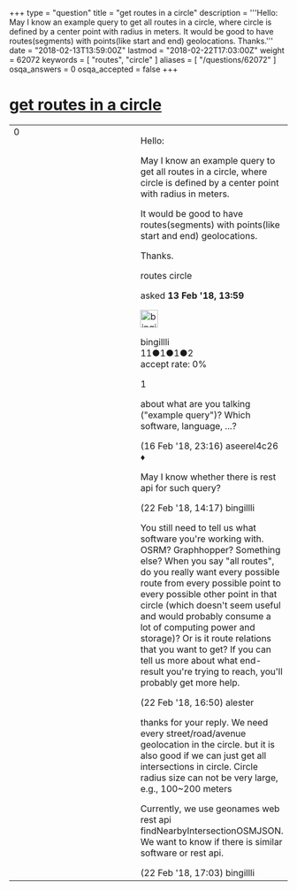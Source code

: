 +++
type = "question"
title = "get routes in a circle"
description = '''Hello: May I know an example query to get all routes in a circle, where circle is defined by a center point with radius in meters. It would be good to have routes(segments) with points(like start and end) geolocations. Thanks.'''
date = "2018-02-13T13:59:00Z"
lastmod = "2018-02-22T17:03:00Z"
weight = 62072
keywords = [ "routes", "circle" ]
aliases = [ "/questions/62072" ]
osqa_answers = 0
osqa_accepted = false
+++

<div class="headNormal">

# [get routes in a circle](/questions/62072/get-routes-in-a-circle)

</div>

<div id="main-body">

<div id="askform">

<table id="question-table" style="width:100%;">
<colgroup>
<col style="width: 50%" />
<col style="width: 50%" />
</colgroup>
<tbody>
<tr>
<td style="width: 30px; vertical-align: top"><div class="vote-buttons">
<span id="post-62072-upvote" class="ajax-command post-vote up" rel="nofollow" title="I like this post (click again to cancel)"> </span>
<div id="post-62072-score" class="post-score" title="current number of votes">
0
</div>
<span id="post-62072-downvote" class="ajax-command post-vote down" rel="nofollow" title="I dont like this post (click again to cancel)"> </span> <span id="favorite-mark" class="ajax-command favorite-mark" rel="nofollow" title="mark/unmark this question as favorite (click again to cancel)"> </span>
<div id="favorite-count" class="favorite-count">
&#10;</div>
</div></td>
<td><div id="item-right">
<div class="question-body">
<p>Hello:</p>
<p>May I know an example query to get all routes in a circle, where circle is defined by a center point with radius in meters.</p>
<p>It would be good to have routes(segments) with points(like start and end) geolocations.</p>
<p>Thanks.</p>
</div>
<div id="question-tags" class="tags-container tags">
<span class="post-tag tag-link-routes" rel="tag" title="see questions tagged &#39;routes&#39;">routes</span> <span class="post-tag tag-link-circle" rel="tag" title="see questions tagged &#39;circle&#39;">circle</span>
</div>
<div id="question-controls" class="post-controls">
&#10;</div>
<div class="post-update-info-container">
<div class="post-update-info post-update-info-user">
<p>asked <strong>13 Feb '18, 13:59</strong></p>
<img src="https://secure.gravatar.com/avatar/f0cf921ea2c5a0ca80452e6fc31c930f?s=32&amp;d=identicon&amp;r=g" class="gravatar" width="32" height="32" alt="bingillli&#39;s gravatar image" />
<p><span>bingillli</span><br />
<span class="score" title="11 reputation points">11</span><span title="1 badges"><span class="badge1">●</span><span class="badgecount">1</span></span><span title="1 badges"><span class="silver">●</span><span class="badgecount">1</span></span><span title="2 badges"><span class="bronze">●</span><span class="badgecount">2</span></span><br />
<span class="accept_rate" title="Rate of the user&#39;s accepted answers">accept rate:</span> <span title="bingillli has no accepted answers">0%</span></p>
</div>
</div>
<div id="comments-container-62072" class="comments-container">
<span id="62165"></span>
<div id="comment-62165" class="comment">
<div id="post-62165-score" class="comment-score">
1
</div>
<div class="comment-text">
<p>about what are you talking ("example query")? Which software, language, ...?</p>
</div>
<div id="comment-62165-info" class="comment-info">
<span class="comment-age">(16 Feb '18, 23:16)</span> <span class="comment-user userinfo">aseerel4c26 ♦</span>
</div>
</div>
<span id="62267"></span>
<div id="comment-62267" class="comment">
<div id="post-62267-score" class="comment-score">
&#10;</div>
<div class="comment-text">
<p>May I know whether there is rest api for such query?</p>
</div>
<div id="comment-62267-info" class="comment-info">
<span class="comment-age">(22 Feb '18, 14:17)</span> <span class="comment-user userinfo">bingillli</span>
</div>
</div>
<span id="62272"></span>
<div id="comment-62272" class="comment">
<div id="post-62272-score" class="comment-score">
&#10;</div>
<div class="comment-text">
<p>You still need to tell us what software you're working with. OSRM? Graphhopper? Something else? When you say "all routes", do you really want every possible route from every possible point to every possible other point in that circle (which doesn't seem useful and would probably consume a lot of computing power and storage)? Or is it route relations that you want to get? If you can tell us more about what end-result you're trying to reach, you'll probably get more help.</p>
</div>
<div id="comment-62272-info" class="comment-info">
<span class="comment-age">(22 Feb '18, 16:50)</span> <span class="comment-user userinfo">alester</span>
</div>
</div>
<span id="62274"></span>
<div id="comment-62274" class="comment">
<div id="post-62274-score" class="comment-score">
&#10;</div>
<div class="comment-text">
<p>thanks for your reply. We need every street/road/avenue geolocation in the circle. but it is also good if we can just get all intersections in circle. Circle radius size can not be very large, e.g., 100~200 meters</p>
<p>Currently, we use geonames web rest api findNearbyIntersectionOSMJSON. We want to know if there is similar software or rest api.</p>
</div>
<div id="comment-62274-info" class="comment-info">
<span class="comment-age">(22 Feb '18, 17:03)</span> <span class="comment-user userinfo">bingillli</span>
</div>
</div>
</div>
<div id="comment-tools-62072" class="comment-tools">
&#10;</div>
<div class="clear">
&#10;</div>
<div id="comment-62072-form-container" class="comment-form-container">
&#10;</div>
<div class="clear">
&#10;</div>
</div></td>
</tr>
</tbody>
</table>

</div>

</div>


